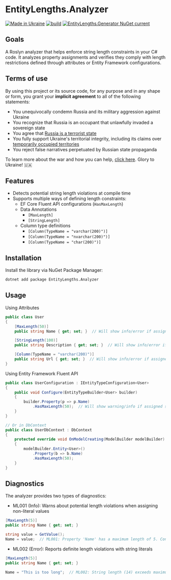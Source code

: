 # EntityLengths.Analyzer

[![Made in Ukraine](https://img.shields.io/badge/made_in-ukraine-ffd700.svg?labelColor=0057b7)](https://taraskovalenko.github.io/)
[![build](https://github.com/TarasKovalenko/EntityLengths.Analyzer/actions/workflows/dotnet.yml/badge.svg)](https://github.com/TarasKovalenko/EntityLengths.Analyzer/actions)
[![EntityLengths.Generator NuGet current](https://img.shields.io/nuget/v/EntityLengths.Analyzer?label=EntityLengths.Analyzer)](https://www.nuget.org/packages/EntityLengths.Analyzer/)

## Goals

A Roslyn analyzer that helps enforce string length constraints in your C# code. It analyzes property assignments and
verifies they comply with length restrictions defined through attributes or Entity Framework configurations.

## Terms of use

By using this project or its source code, for any purpose and in any shape or form, you grant your **implicit agreement** to all of the following statements:

- You unequivocally condemn Russia and its military aggression against Ukraine
- You recognize that Russia is an occupant that unlawfully invaded a sovereign state
- You agree that [Russia is a terrorist state](https://www.europarl.europa.eu/doceo/document/RC-9-2022-0482_EN.html)
- You fully support Ukraine's territorial integrity, including its claims
  over [temporarily occupied territories](https://en.wikipedia.org/wiki/Russian-occupied_territories_of_Ukraine)
- You reject false narratives perpetuated by Russian state propaganda

To learn more about the war and how you can help, [click here](https://war.ukraine.ua/). Glory to Ukraine! 🇺🇦

## Features

- Detects potential string length violations at compile time
- Supports multiple ways of defining length constraints:
    - EF Core Fluent API configurations (`HasMaxLength`)
    - Data Annotations
        - `[MaxLength]`
        - `[StringLength]`
    - Column type definitions
        - `[Column(TypeName = "varchar(200)")]`
        - `[Column(TypeName = "nvarchar(200)")]`
        - `[Column(TypeName = "char(200)")]`

## Installation

Install the library via NuGet Package Manager:

```bash
dotnet add package EntityLengths.Analyzer
```

## Usage

Using Attributes

```csharp
public class User
{
    [MaxLength(50)]
    public string Name { get; set; }  // Will show info/error if assigned string > 50 chars

    [StringLength(100)]
    public string Description { get; set; }  // Will show info/error if assigned string > 100 chars

    [Column(TypeName = "varchar(200)")]
    public string Url { get; set; }  // Will show info/error if assigned string > 200 chars
}
```

Using Entity Framework Fluent API

```csharp
public class UserConfiguration : IEntityTypeConfiguration<User>
{
    public void Configure(EntityTypeBuilder<User> builder)
    {
        builder.Property(p => p.Name)
            .HasMaxLength(50);  // Will show warning/info if assigned string > 50 chars
    }
}

// Or in DbContext
public class UserDbContext : DbContext
{
    protected override void OnModelCreating(ModelBuilder modelBuilder)
    {
        modelBuilder.Entity<User>()
            .Property(b => b.Name)
            .HasMaxLength(50);
    }
}
```

## Diagnostics

The analyzer provides two types of diagnostics:

- ML001 (Info): Warns about potential length violations when assigning non-literal values

```csharp
[MaxLength(5)]
public string Name { get; set; }

string value = GetValue();
Name = value;  // ML001: Property 'Name' has a maximum length of 5. Consider adding length validation.
```

- ML002 (Error): Reports definite length violations with string literals

```csharp
[MaxLength(5)]
public string Name { get; set; }

Name = "This is too long";  // ML002: String length (14) exceeds maximum length of 5 for property 'Name'
```
